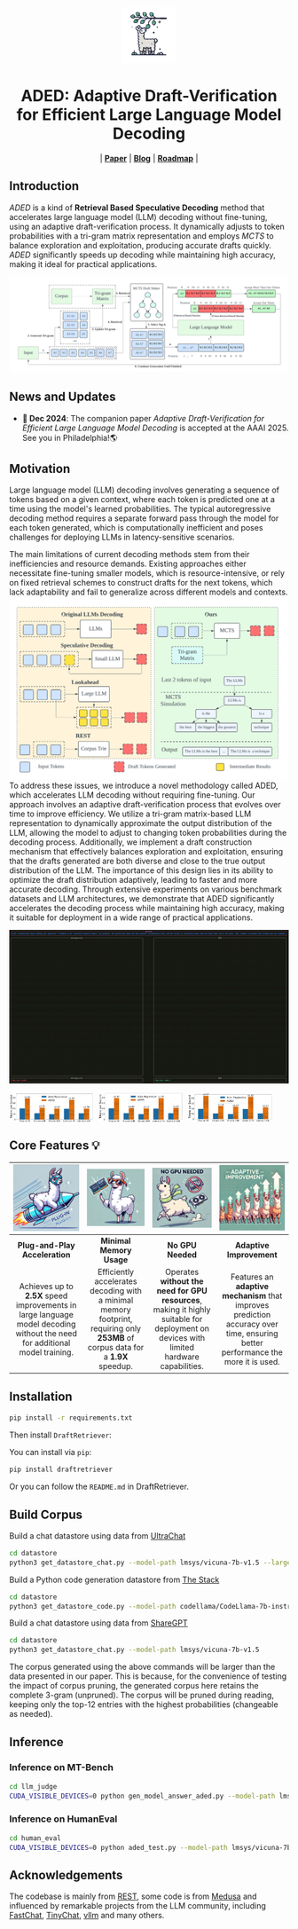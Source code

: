 <p align="center">
    <img src="./media/logo.png" width="20%" alt="ADED logo">
</p>
<h1 align="center">
    ADED: Adaptive Draft-Verification for Efficient Large Language Model Decoding
</h1>

<p align="center">
| <a href="https://arxiv.org/abs/2407.12021"><b>Paper</b></a> | <a href="https://sites.google.com/view/aded-page/"><b>Blog</b></a> | <a href="https://github.com/liuxukun2000/ADED/issues"><b>Roadmap</b></a> | 
</p>

## Introduction

*ADED* is a kind of **Retrieval Based Speculative Decoding** method that accelerates large language model (LLM) decoding without fine-tuning, using an adaptive draft-verification process. It dynamically adjusts to token probabilities with a tri-gram matrix representation and employs *MCTS* to balance exploration and exploitation, producing accurate drafts quickly. *ADED* significantly speeds up decoding while maintaining high accuracy, making it ideal for practical applications.

![speed](./media/full_proc.svg)

## News and Updates
- **🚀 Dec 2024**: The companion paper *Adaptive Draft-Verification for Efficient Large Language Model Decoding* is accepted at the AAAI 2025. See you in Philadelphia!🌎

## Motivation

Large language model (LLM) decoding involves generating a sequence of tokens based on a given context, where each token is predicted one at a time using the model's learned probabilities. The typical autoregressive decoding method requires a separate forward pass through the model for each token generated, which is computationally inefficient and poses challenges for deploying LLMs in latency-sensitive scenarios. 

The main limitations of current decoding methods stem from their inefficiencies and resource demands. Existing approaches either necessitate fine-tuning smaller models, which is resource-intensive, or rely on fixed retrieval schemes to construct drafts for the next tokens, which lack adaptability and fail to generalize across different models and contexts. 
![speed](./media/cmp.svg)
To address these issues, we introduce a novel methodology called ADED, which accelerates LLM decoding without requiring fine-tuning. Our approach involves an adaptive draft-verification process that evolves over time to improve efficiency. We utilize a tri-gram matrix-based LLM representation to dynamically approximate the output distribution of the LLM, allowing the model to adjust to changing token probabilities during the decoding process. Additionally, we implement a draft construction mechanism that effectively balances exploration and exploitation, ensuring that the drafts generated are both diverse and close to the true output distribution of the LLM. The importance of this design lies in its ability to optimize the draft distribution adaptively, leading to faster and more accurate decoding. Through extensive experiments on various benchmark datasets and LLM architectures, we demonstrate that ADED significantly accelerates the decoding process while maintaining high accuracy, making it suitable for deployment in a wide range of practical applications.

![speed](./media/speedup.gif)
<div style="display: flex; align-items: center;">
    <img src="./media/mt_bench_data.png" width="30%" alt="ADED logo" style="margin-right: 10px;">
    <img src="./media/alpaca_data.png" width="30%" alt="ADED logo" style="margin-right: 10px;">
    <img src="./media/human_data.png" width="30%" alt="ADED logo" style="margin-right: 10px;">
</div>

## Core Features 💡

| <img src="./media/plugin.png" alt="Plug-and-Play Acceleration" width="150"/> | <img src="./media/ram.png" alt="Minimal Memory Usage" width="150"/> | <img src="./media/gpu.png" alt="No GPU Needed" width="150"/> | <img src="./media/adp.png" alt="Adaptive Improvement" width="150"/> |
|:-------------------------------------------------------------:|:-------------------------------------------------:|:----------------------------------:|:-------------------------------------------------:|
| **Plug-and-Play Acceleration**                                | **Minimal Memory Usage**                          | **No GPU Needed**                  | **Adaptive Improvement**                          |
| Achieves up to **2.5X** speed improvements in large language model decoding without the need for additional model training. | Efficiently accelerates decoding with a minimal memory footprint, requiring only **253MB** of corpus data for a **1.9X** speedup. | Operates **without the need for GPU resources**, making it highly suitable for deployment on devices with limited hardware capabilities. | Features an **adaptive mechanism** that improves prediction accuracy over time, ensuring better performance the more it is used. |

<!-- + **Plug-and-Play Acceleration**: Achieves up to **2.5X** speed improvements in large language model decoding without the need for additional model training. 

+ **Minimal Memory Usage**: Efficiently accelerates decoding with a minimal memory footprint, requiring only **253MB** of corpus data for a **1.9X** speedup. 

+ **No GPU Needed**: Operates **without the need for GPU resources**, making it highly suitable for deployment on devices with limited hardware capabilities. 


+ **Adaptive Improvement**: Features an **adaptive mechanism** that improves prediction accuracy over time, ensuring better performance the more it is used.  -->

## Installation
```bash
pip install -r requirements.txt
```

Then install `DraftRetriever`:

You can install via `pip`:
```sh
pip install draftretriever
```
Or you can follow the `README.md` in DraftRetriever.

## Build Corpus

Build a chat datastore using data from [UltraChat](https://huggingface.co/datasets/stingning/ultrachat) 
```bash
cd datastore
python3 get_datastore_chat.py --model-path lmsys/vicuna-7b-v1.5 --large-datastore True 
```
Build a Python code generation datastore from [The Stack](https://huggingface.co/datasets/bigcode/the-stack) 
```bash
cd datastore
python3 get_datastore_code.py --model-path codellama/CodeLlama-7b-instruct-hf --large-datastore True 
```
Build a chat datastore using data from [ShareGPT](https://huggingface.co/datasets/Aeala/ShareGPT_Vicuna_unfiltered)
```bash
cd datastore
python3 get_datastore_chat.py --model-path lmsys/vicuna-7b-v1.5 
```


The corpus generated using the above commands will be larger than the data presented in our paper. This is because, for the convenience of testing the impact of corpus pruning, the generated corpus here retains the complete 3-gram (unpruned). The corpus will be pruned during reading, keeping only the top-12 entries with the highest probabilities (changeable as needed).

## Inference

### Inference on MT-Bench
```bash
cd llm_judge
CUDA_VISIBLE_DEVICES=0 python gen_model_answer_aded.py --model-path lmsys/vicuna-7b-v1.5 --model-id vicuna-7b-v1.5 --datastore-path ../datastore/datastore_chat_large.idx
```

### Inference on HumanEval
```bash
cd human_eval
CUDA_VISIBLE_DEVICES=0 python aded_test.py --model-path lmsys/vicuna-7b-v1.5 --datastore-path ../datastore/datastore_stack_large.idx
```


## Acknowledgements
The codebase is mainly from [REST](https://github.com/FasterDecoding/REST), some code is from [Medusa](https://github.com/FasterDecoding/Medusa) and influenced by remarkable projects from the LLM community, including [FastChat](https://github.com/lm-sys/FastChat), [TinyChat](https://github.com/mit-han-lab/llm-awq/tree/main/), [vllm](https://github.com/vllm-project/vllm) and many others.

